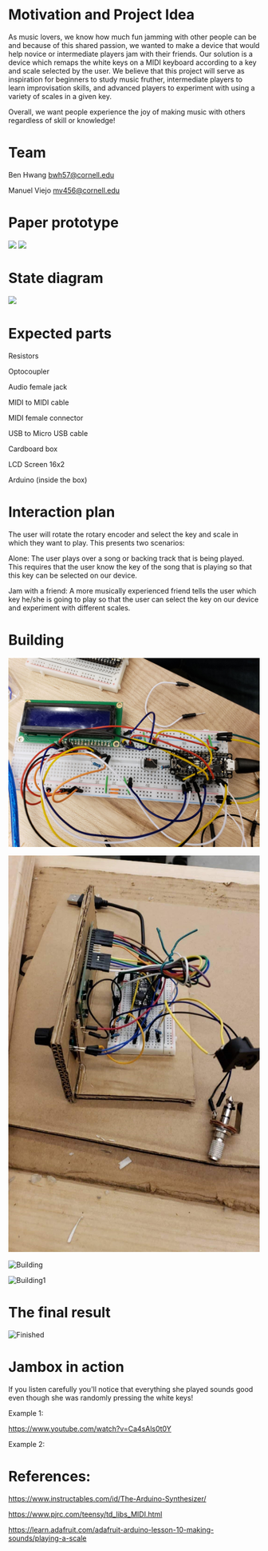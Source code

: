 # Motivation and Project Idea

As music lovers, we know how much fun jamming with other people can be and because of this shared passion, we wanted to make a device that would help novice or intermediate players jam with their friends. Our solution is a device which remaps the white keys on a MIDI keyboard according to a key and scale selected by the user. We believe that this project will serve as inspiration for beginners to study music fruther, intermediate players to learn improvisation skills, and advanced players to experiment with using a variety of scales in a given key.

Overall, we want people experience the joy of making music with others regardless of skill or knowledge!

# Team

Ben Hwang bwh57@cornell.edu

Manuel Viejo mv456@cornell.edu

# Paper prototype

<img src="https://github.com/mviejo33/jam-box/blob/master/jambox.png" width="500">

<img src="https://github.com/mviejo33/jam-box/blob/master/jambox1.png" width="500">

# State diagram

<img src="https://github.com/mviejo33/jam-box/blob/master/jambox2.png" width="500">

# Expected parts

Resistors

Optocoupler

Audio female jack

MIDI to MIDI cable

MIDI female connector

USB to Micro USB cable

Cardboard box

LCD Screen 16x2

Arduino (inside the box)

# Interaction plan

The user will rotate the rotary encoder and select the key and scale in which they want to play. This presents two scenarios:

Alone: The user plays over a song or backing track that is being played. This requires that the user know the key of the song that is playing so that this key can be selected on our device.

Jam with a friend: A more musically experienced friend tells the user which key he/she is going to play so that the user can select the key on our device and experiment with different scales.

# Building
![Breadboarding](https://github.com/bhwan1118/jam-box/blob/master/Building0.jpg)

![Positioning](https://github.com/bhwan1118/jam-box/blob/master/Building00.jpg)

![Building](https://github.com/mviejo33/jam-box/blob/master/building.jpg)

![Building1](https://github.com/mviejo33/jam-box/blob/master/building1.jpg)

# The final result

![Finished](https://github.com/mviejo33/jam-box/blob/master/finished.jpg)

# Jambox in action

If you listen carefully you'll notice that everything she played sounds good even though she was randomly pressing the white keys!

Example 1:

https://www.youtube.com/watch?v=Ca4sAls0t0Y

Example 2:



# References: 
https://www.instructables.com/id/The-Arduino-Synthesizer/

https://www.pjrc.com/teensy/td_libs_MIDI.html

https://learn.adafruit.com/adafruit-arduino-lesson-10-making-sounds/playing-a-scale


